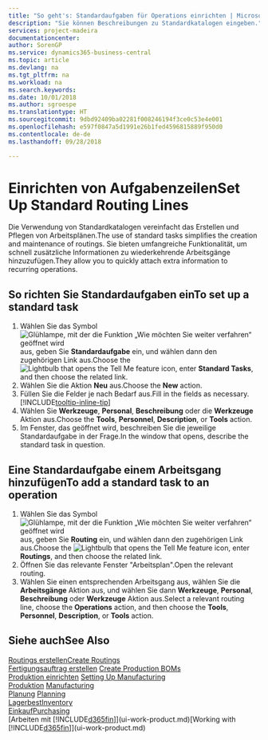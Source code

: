 ```yaml
---
title: "So geht's: Standardaufgaben für Operations einrichten | Microsoft Docs"
description: "Sie können Beschreibungen zu Standardkatalogen eingeben."
services: project-madeira
documentationcenter: 
author: SorenGP
ms.service: dynamics365-business-central
ms.topic: article
ms.devlang: na
ms.tgt_pltfrm: na
ms.workload: na
ms.search.keywords: 
ms.date: 10/01/2018
ms.author: sgroespe
ms.translationtype: HT
ms.sourcegitcommit: 9dbd92409ba02281f008246194f3ce0c53e4e001
ms.openlocfilehash: e597f0847a5d1991e26b1fed4596815889f950d0
ms.contentlocale: de-de
ms.lasthandoff: 09/28/2018

---
```

# <a name="set-up-standard-routing-lines"></a><span data-ttu-id="48e69-103">Einrichten von Aufgabenzeilen</span><span class="sxs-lookup"><span data-stu-id="48e69-103">Set Up Standard Routing Lines</span></span>
<span data-ttu-id="48e69-104">Die Verwendung von Standardkatalogen vereinfacht das Erstellen und Pflegen von Arbeitsplänen.</span><span class="sxs-lookup"><span data-stu-id="48e69-104">The use of standard tasks simplifies the creation and maintenance of routings.</span></span> <span data-ttu-id="48e69-105">Sie bieten umfangreiche Funktionalität, um schnell zusätzliche Informationen zu wiederkehrende Arbeitsgänge hinzuzufügen.</span><span class="sxs-lookup"><span data-stu-id="48e69-105">They allow you to quickly attach extra information to recurring operations.</span></span>

## <a name="to-set-up-a-standard-task"></a><span data-ttu-id="48e69-106">So richten Sie Standardaufgaben ein</span><span class="sxs-lookup"><span data-stu-id="48e69-106">To set up a standard task</span></span>
1. <span data-ttu-id="48e69-107">Wählen Sie das Symbol ![Glühlampe, mit der die Funktion „Wie möchten Sie weiter verfahren“ geöffnet wird](media/ui-search/search_small.png "Wie möchten Sie weiter verfahren?") aus, geben Sie **Standardaufgabe** ein, und wählen dann den zugehörigen Link aus.</span><span class="sxs-lookup"><span data-stu-id="48e69-107">Choose the ![Lightbulb that opens the Tell Me feature](media/ui-search/search_small.png "Tell me what you want to do") icon, enter **Standard Tasks**, and then choose the related link.</span></span>
2. <span data-ttu-id="48e69-108">Wählen Sie die Aktion **Neu** aus.</span><span class="sxs-lookup"><span data-stu-id="48e69-108">Choose the **New** action.</span></span>
3. <span data-ttu-id="48e69-109">Füllen Sie die Felder je nach Bedarf aus.</span><span class="sxs-lookup"><span data-stu-id="48e69-109">Fill in the fields as necessary.</span></span> [!INCLUDE[tooltip-inline-tip](includes/tooltip-inline-tip_md.md)]
4. <span data-ttu-id="48e69-110">Wählen Sie **Werkzeuge**, **Personal**, **Beschreibung** oder die **Werkzeuge** Aktion aus.</span><span class="sxs-lookup"><span data-stu-id="48e69-110">Choose the **Tools**, **Personnel**, **Description**, or **Tools** action.</span></span>
5. <span data-ttu-id="48e69-111">Im Fenster, das geöffnet wird, beschreiben Sie die jeweilige Standardaufgabe in der Frage.</span><span class="sxs-lookup"><span data-stu-id="48e69-111">In the window that opens, describe the standard task in question.</span></span>

## <a name="to-add-a-standard-task-to-an-operation"></a><span data-ttu-id="48e69-112">Eine Standardaufgabe einem Arbeitsgang hinzufügen</span><span class="sxs-lookup"><span data-stu-id="48e69-112">To add a standard task to an operation</span></span>
1. <span data-ttu-id="48e69-113">Wählen Sie das Symbol ![Glühlampe, mit der die Funktion „Wie möchten Sie weiter verfahren“ geöffnet wird](media/ui-search/search_small.png "Wie möchten Sie weiter verfahren?") aus, geben Sie **Routing** ein, und wählen dann den zugehörigen Link aus.</span><span class="sxs-lookup"><span data-stu-id="48e69-113">Choose the ![Lightbulb that opens the Tell Me feature](media/ui-search/search_small.png "Tell me what you want to do") icon, enter **Routings**, and then choose the related link.</span></span>
2. <span data-ttu-id="48e69-114">Öffnen Sie das relevante Fenster "Arbeitsplan".</span><span class="sxs-lookup"><span data-stu-id="48e69-114">Open the relevant routing.</span></span>
3. <span data-ttu-id="48e69-115">Wählen Sie einen entsprechenden Arbeitsgang aus, wählen Sie die **Arbeitsgänge** Aktion aus, und wählen Sie dann **Werkzeuge**, **Personal**, **Beschreibung** oder **Werkzeuge** Aktion aus.</span><span class="sxs-lookup"><span data-stu-id="48e69-115">Select a relevant routing line, choose the **Operations** action, and then choose the **Tools**, **Personnel**, **Description**, or **Tools** action.</span></span>

## <a name="see-also"></a><span data-ttu-id="48e69-116">Siehe auch</span><span class="sxs-lookup"><span data-stu-id="48e69-116">See Also</span></span>  
[<span data-ttu-id="48e69-117">Routings erstellen</span><span class="sxs-lookup"><span data-stu-id="48e69-117">Create Routings</span></span>](production-how-to-create-routings.md)  
<span data-ttu-id="48e69-118">[Fertigungsauftrag erstellen](production-how-to-create-production-boms.md)   </span><span class="sxs-lookup"><span data-stu-id="48e69-118">[Create Production BOMs](production-how-to-create-production-boms.md)   </span></span>  
<span data-ttu-id="48e69-119">[Produktion einrichten](production-configure-production-processes.md) </span><span class="sxs-lookup"><span data-stu-id="48e69-119">[Setting Up Manufacturing](production-configure-production-processes.md) </span></span>  
<span data-ttu-id="48e69-120">[Produktion](production-manage-manufacturing.md)  </span><span class="sxs-lookup"><span data-stu-id="48e69-120">[Manufacturing](production-manage-manufacturing.md)  </span></span>  
<span data-ttu-id="48e69-121">[Planung](production-planning.md) </span><span class="sxs-lookup"><span data-stu-id="48e69-121">[Planning](production-planning.md) </span></span>  
[<span data-ttu-id="48e69-122">Lagerbest</span><span class="sxs-lookup"><span data-stu-id="48e69-122">Inventory</span></span>](inventory-manage-inventory.md)  
[<span data-ttu-id="48e69-123">Einkauf</span><span class="sxs-lookup"><span data-stu-id="48e69-123">Purchasing</span></span>](purchasing-manage-purchasing.md)  
<span data-ttu-id="48e69-124">[Arbeiten mit [!INCLUDE[d365fin](includes/d365fin_md.md)]](ui-work-product.md)</span><span class="sxs-lookup"><span data-stu-id="48e69-124">[Working with [!INCLUDE[d365fin](includes/d365fin_md.md)]](ui-work-product.md)</span></span>  

